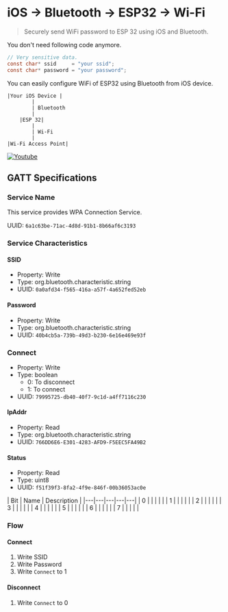 
# iOS -> Bluetooth -> ESP32 -> Wi-Fi

> Securely send WiFi password to ESP 32 using iOS and Bluetooth.

You don't need following code anymore.

```c
// Very sensitive data.
const char* ssid     = "your ssid";
const char* password = "your password";
```

You can easily configure WiFi of ESP32 using Bluetooth from iOS device.

```
|Your iOS Device |
        |
        | Bluetooth
        |
    |ESP 32|
        |
        | Wi-Fi
        |
|Wi-Fi Access Point|
```

[![Youtube](http://img.youtube.com/vi/VWDOaWik_ok/0.jpg)](http://www.youtube.com/watch?v=VWDOaWik_ok)

## GATT Specifications

### Service Name

This service provides WPA Connection Service.

UUID: `6a1c63be-71ac-4d8d-91b1-8b66af6c3193`

### Service Characteristics

#### SSID

- Property: Write
- Type: org.bluetooth.characteristic.string
- UUID: `0a0afd34-f565-416a-a57f-4a652fed52eb`

#### Password

- Property: Write
- Type: org.bluetooth.characteristic.string
- UUID: `40b4cb5a-739b-49d3-b230-6e16e469e93f`

### Connect

- Property: Write
- Type: boolean
  - 0: To disconnect
  - 1: To connect
- UUID: `79995725-db40-40f7-9c1d-a4ff7116c230`

#### IpAddr

- Property: Read
- Type: org.bluetooth.characteristic.string
- UUID: `766DD6E6-E301-4283-AFD9-F5EEC5FA49B2`

#### Status

- Property: Read
- Type: uint8
- UUID: `f51f39f3-8fa2-4f9e-846f-00b36053ac0e`

| Bit | Name | Description  |
|---|---|---|---|---|
| 0 |   |   |   |   |
| 1 |   |   |   |   |
| 2 |   |   |   |   |
| 3 |   |   |   |   |
| 4 |   |   |   |   |
| 5 |   |   |   |   |
| 6 |   |   |   |   |
| 7 |   |   |   |   |

### Flow

#### Connect

1. Write SSID
2. Write Password
3. Write `Connect` to 1

#### Disconnect

1. Write `Connect` to 0

